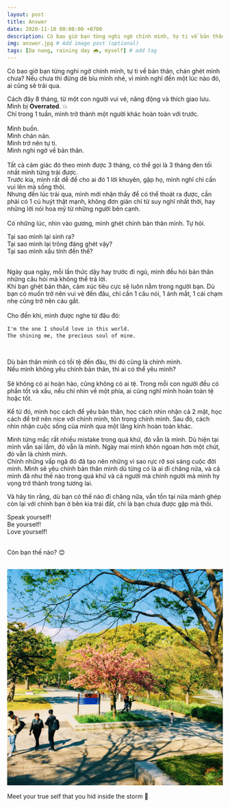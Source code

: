 ```yaml
---
layout: post
title: Answer
date: 2020-11-10 00:08:00 +0700
description: Có bao giờ bạn từng nghi ngờ chính mình, tự ti về bản thân, chán ghét mình chưa?
img: answer.jpg # Add image post (optional)
tags: [Da nang, raining day 🌧️, myself] # add tag
---
```


Có bao giờ bạn từng nghi ngờ chính mình, tự ti về bản thân, chán ghét mình chưa? Nếu chưa thì đừng dè bỉu mình nhé, vì mình nghĩ đến một lúc nào đó, ai cũng sẽ trải qua.

Cách đây 8 tháng, từ một con người vui vẻ, năng động và thích giao lưu. Mình bị **Overrated**. 💥
<br>
Chỉ trong 1 tuần, mình trở thành một người khác hoàn toàn với trước.
<br><br>
Mình buồn.
<br>
Mình chán nản.
<br>
Mình trở nên tự ti.
<br>
Mình nghi ngờ về bản thân.
<br><br>
Tất cả cảm giác đó theo mình được 3 tháng, có thể gọi là 3 tháng đen tối nhất mình từng trải được.
<br>
Trước kia, mình rất dễ để cho ai đó 1 lời khuyên, gặp họ, mình nghĩ chỉ cần vui lên mà sống thôi.
<br>
Nhưng đến lúc trải qua, mình mới nhận thấy để có thể thoát ra được, cần phải có 1 cú huýt thật mạnh, không đơn giản chỉ từ suy nghĩ nhất thời, hay những lời nói hoa mỹ từ những người bên cạnh.
<br><br>
Có những lúc, nhìn vào gương, mình ghét chính bản thân mình. Tự hỏi.
<br>

Tại sao mình lại sinh ra?
<br>
Tại sao mình lại trông đáng ghét vậy?
<br>
Tại sao mình xấu tính đến thế?
<br><br>

Ngày qua ngày, mỗi lần thức dậy hay trước đi ngủ, mình đều hỏi bản thân những câu hỏi mà không thể trả lời.
<br>
Khi bạn ghét bản thân, cảm xúc tiêu cực sẽ luôn nằm trong người bạn. Dù bạn có muốn trở nên vui vẻ đến đâu, chỉ cần 1 câu nói, 1 ánh mắt, 1 cái chạm nhẹ cũng trở nên cáu gắt.
<br><br>
Cho đến khi, mình được nghe từ đâu đó:
<br>

```
I'm the one I should love in this world.
The shining me, the precious soul of mine.
```
<br>

Dù bản thân mình có tồi tệ đến đâu, thì đó cũng là chính mình.
<br>
Nếu mình không yêu chính bản thân, thì ai có thể yêu mình?
<br><br>
Sẽ không có ai hoàn hảo, cũng không có ai tệ. Trong mỗi con người đều có phần tốt và xấu, nếu chỉ nhìn về một phía, ai cũng nghĩ mình hoàn toàn tệ hoặc tốt.
<br>

Kể từ đó, mình học cách để yêu bản thân, học cách nhìn nhận cả 2 mặt, học cách để trở nên nice với chính mình, tôn trọng chính mình. Sau đó, cách nhìn nhận cuộc sống của mình qua một lăng kính hoàn toàn khác.
<br>

Mình từng mắc rất nhiều mistake trong quá khứ, đó vẫn là mình. Dù hiện tại mình vẫn sai lầm, đó vẫn là mình. Ngày mai mình khôn ngoan hơn một chút, đó vẫn là chính mình.
<br>
Chính những vấp ngã đó đã tạo nên những vì sao rực rỡ soi sáng cuộc đời mình. Mình sẽ yêu chính bản thân mình dù từng có là ai đi chăng nữa, và cả mình đã như thế nào trong quá khứ và cả người mà chính người mà mình hy vọng trở thành trong tương lai.
<br>

Và hãy tin rằng, dù bạn có thế nào đi chăng nữa, vẫn tồn tại nửa mảnh ghép còn lại với chính bạn ở bên kia trái đất, chỉ là bạn chưa được gặp mà thôi.
<br>

Speak yourself!
<br>
Be yourself!
<br>
Love yourself!
<br><br>

Còn bạn thế nào? 😊
<br><br>

![Answer](/assets/img/answer.jpg#w90)
<p class="center">
Meet your true self that you hid inside the storm 🌸
</p>
